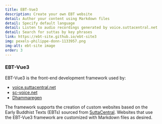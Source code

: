 ```yaml
---
title: EBT-Vue3
description: Create your own EBT website
detail: Author your content using Markdown files
detail: Specify default language
detail: Listen to audio recordings generated by voice.suttacentral.net
detail: Search for suttas by key phrases
link: https://ebt-site.github.io/ebt-site3
img: pexels-philippe-donn-1133957.png
img-alt: ebt-site image
order: 3
---
```


### EBT-Vue3

EBT-Vue3 is the front-end development framework used by:

* [voice.suttacentral.net](https://voice.suttacentral.net)
* [sc-voice.net](https://sc-voice.net)
* [Dhammaregen](https://dhammaregen.net)

The framework supports the creation of custom websites
based on the Early Buddhist Texts (EBTs) sourced
from [SuttaCentral](https://suttacentral.net).
Websites that use the EBT-Vue3 framework 
are customized with Markdown files as desired.

